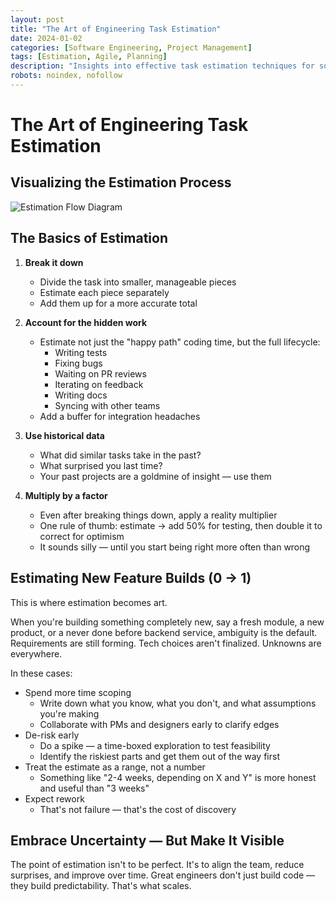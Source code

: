 ```yaml
---
layout: post
title: "The Art of Engineering Task Estimation"
date: 2024-01-02
categories: [Software Engineering, Project Management]
tags: [Estimation, Agile, Planning]
description: "Insights into effective task estimation techniques for software engineering projects"
robots: noindex, nofollow
---
```


# The Art of Engineering Task Estimation

## Visualizing the Estimation Process

![Estimation Flow Diagram](/assets/images/posts/2024-01-02-engineer-task-estimation/estimation-flow.png)

## The Basics of Estimation

1. **Break it down**
   - Divide the task into smaller, manageable pieces
   - Estimate each piece separately
   - Add them up for a more accurate total

2. **Account for the hidden work**
   - Estimate not just the "happy path" coding time, but the full lifecycle:
     - Writing tests
     - Fixing bugs
     - Waiting on PR reviews
     - Iterating on feedback
     - Writing docs
     - Syncing with other teams
   - Add a buffer for integration headaches

3. **Use historical data**
   - What did similar tasks take in the past?
   - What surprised you last time?
   - Your past projects are a goldmine of insight — use them

4. **Multiply by a factor**
   - Even after breaking things down, apply a reality multiplier
   - One rule of thumb: estimate → add 50% for testing, then double it to correct for optimism
   - It sounds silly — until you start being right more often than wrong

## Estimating New Feature Builds (0 → 1)

This is where estimation becomes art.

When you're building something completely new, say a fresh module, a new product, or a never done before backend service, ambiguity is the default. Requirements are still forming. Tech choices aren't finalized. Unknowns are everywhere.

In these cases:
- Spend more time scoping
  - Write down what you know, what you don't, and what assumptions you're making
  - Collaborate with PMs and designers early to clarify edges
- De-risk early
  - Do a spike — a time-boxed exploration to test feasibility
  - Identify the riskiest parts and get them out of the way first
- Treat the estimate as a range, not a number
  - Something like "2-4 weeks, depending on X and Y" is more honest and useful than "3 weeks"
- Expect rework
  - That's not failure — that's the cost of discovery

## Embrace Uncertainty — But Make It Visible

The point of estimation isn't to be perfect. It's to align the team, reduce surprises, and improve over time. Great engineers don't just build code — they build predictability. That's what scales.